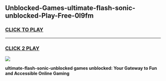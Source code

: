 
## Unblocked-Games-ultimate-flash-sonic-unblocked-Play-Free-0l9fm
<h3>
<a href="https://premium76.site?title=ultimate-flash-sonic-unblocked&ref=20M">CLICK TO PLAY</a></h3>
<hr>

<h3>
<a href="https://premium76.site?title=ultimate-flash-sonic-unblocked&ref=20M">CLICK 2 PLAY</a>
  
</h3>

<a href="https://premium76.site?title=ultimate-flash-sonic-unblocked&ref=19M"><img src="https://clearcache.store/games.png"></a>


**ultimate-flash-sonic-unblocked games unblocked: Your Gateway to Fun and Accessible Online Gaming**
